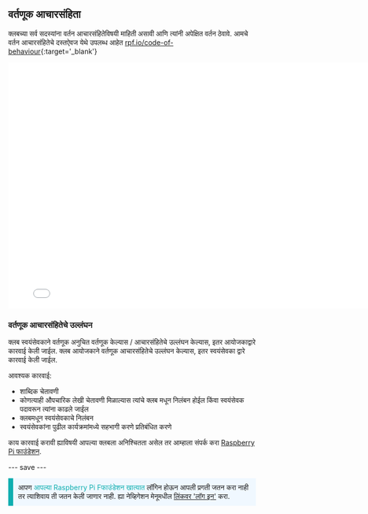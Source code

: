 ## वर्तणूक आचारसंहिता

क्लबच्या सर्व सदस्यांना वर्तन आचारसंहितेविषयी माहिती असावी आणि त्यांनी अपेक्षित वर्तन ठेवावे. आमचे वर्तन आचारसंहितेचे दस्तऐवज येथे उपलब्ध आहेत [rpf.io/code-of-behaviour](http://rpf.io/code-of-behaviour){:target='_blank'}

<embed src="images/Raspberry_Pi_Foundation-safeguarding-code-of-behaviour.pdf" width="790" height="500" 
 type="application/pdf">
<br>
### वर्तणूक आचारसंहितेचे उल्लंघन

क्लब स्वयंसेवकाने वर्तणूक अनुचित वर्तणूक केल्यास / आचारसंहितेचे उल्लंघन केल्यास, इतर आयोजकाद्वारे कारवाई केली जाईल. क्लब आयोजकाने वर्तणूक आचारसंहितेचे उल्लंघन केल्यास, इतर स्वयंसेवका द्वारे कारवाई केली जाईल.

आवश्यक कारवाई:

* शा‍ब्दिक चेतावणी
* कोणत्याही औपचारिक लेखी चेतावणी मिळाल्यास त्यांचे क्लब मधून निलंबन होईल किंवा स्वयंसेवक पदावरून त्यांना काढले जाईल
* क्लबमधून स्वयंसेवकाचे निलंबन
* स्वयंसेवकांना पुढील कार्यक्रमांमध्ये सहभागी करणे प्रतिबंधित करणे

काय कारवाई करावी ह्याविषयी आपल्या क्लबला अनिश्चितता असेल तर आम्हाला संपर्क करा <a href="mailto:safeguarding@raspberrypi.org">Raspberry Pi फाउंडेशन</a>.

--- save ---

<p style="border-left: solid; border-width:10px; border-color: #0faeb0; background-color: aliceblue; padding: 10px;">
आपण <span style="color: #0faeb0">आपल्या Raspberry Pi Fफाउंडेशन खात्यात </span>लॉगिन होऊन आपली प्रगती जतन करा नाही तर त्याशिवाय ती जतन केली जाणार नाही. ह्या नेव्हिगेशन मेनूमधील <a href="https://my.raspberrypi.org/login">लिंकवर 'लॉग इन'</a> करा.
</p>
